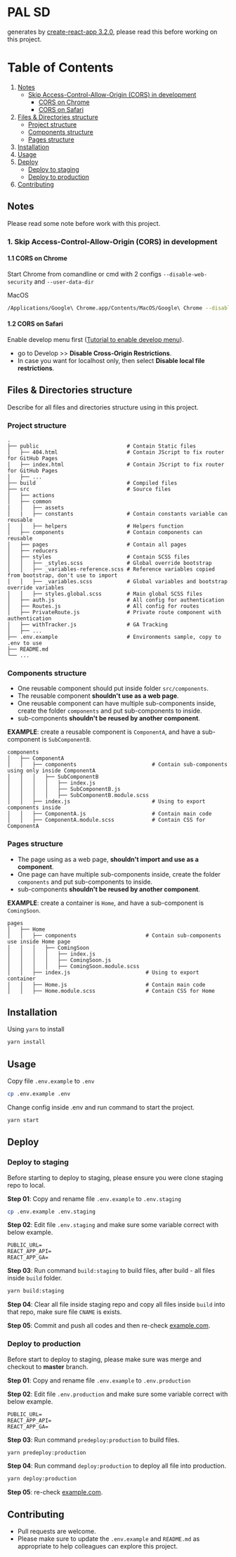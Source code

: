 # PAL SD

generates by [create-react-app 3.2.0](https://github.com/facebook/create-react-app), please read this before working on this project.

# Table of Contents
1. [Notes](#notes)
    - [Skip Access-Control-Allow-Origin (CORS) in development](#skip-access-control-allow-origin--cors--in-development)
        + [CORS on Chrome](#cors-on-chrome)
        + [CORS on Safari](#cors-on-safari)
2. [Files & Directories structure](#files--directories-structure)
    - [Project structure](#project-structure)
    - [Components structure](#components-structure)
    - [Pages structure](#pages-structure)
3. [Installation](#installation)
4. [Usage](#usage)
5. [Deploy](#deploy)
    - [Deploy to staging](#deploy-to-staging)
    - [Deploy to production](#deploy-to-production)
6. [Contributing](#contributing)

## Notes
Please read some note before work with this project.

### 1. Skip Access-Control-Allow-Origin (CORS) in development

#### 1.1 CORS on Chrome
Start Chrome from comandline or cmd with 2 configs   `--disable-web-security` and `--user-data-dir`

MacOS
```bash
/Applications/Google\ Chrome.app/Contents/MacOS/Google\ Chrome --disable-web-security --user-data-dir
```

#### 1.2 CORS on Safari
Enable develop menu first ([Tutorial to enable develop menu](http://osxdaily.com/2011/11/03/enable-the-develop-menu-in-safari/)).
- go to Develop >> **Disable Cross-Origin Restrictions**.
- In case you want for localhost only, then select **Disable local file restrictions**.



## Files & Directories structure

Describe for all files and directories structure using in this project.

### Project structure

```
.
├── public                            # Contain Static files
│   ├── 404.html                      # Contain JScript to fix router for GitHub Pages
│   ├── index.html                    # Contain JScript to fix router for GitHub Pages
│   ├── ...
├── build                             # Compiled files
├── src                               # Source files
│   ├── actions
│   ├── common
|   │   ├── assets
│   |   ├── constants                 # Contain constants variable can reusable
│   │   ├── helpers                   # Helpers function
│   ├── components                    # Contain components can reusable
│   ├── pages                         # Contain all pages
│   ├── reducers
│   ├── styles                        # Contain SCSS files
│   │   ├── _styles.scss              # Global override bootstrap
│   │   ├── _variables-reference.scss # Reference variables copied from bootstrap, don't use to import
│   │   ├── _variables.scss           # Global variables and bootstrap override variables
│   │   ├── styles.global.scss        # Main global SCSS files
│   ├── auth.js                       # All config for authentication
│   ├── Routes.js                     # All config for routes
│   ├── PrivateRoute.js               # Private route component with authentication
│   ├── withTracker.js                # GA Tracking
│   ├── ...
├── .env.example                      # Environments sample, copy to .env to use
├── README.md
└── ...
```

### Components structure

- One reusable component should put inside folder `src/components`.
- The reusable component **shouldn't use as a web page**.
- One reusable component can have multiple sub-components inside, create the folder `components` and put sub-components to inside.
- sub-components **shouldn't be reused by another component**.


**EXAMPLE**: create a reusable component is `ComponentA`, and have a sub-component is `SubComponentB`.

```
components
│   ├── ComponentA
│   │   ├── components                        # Contain sub-components using only inside ComponentA
│   │   │   ├── SubComponentB
│   │   │   │   ├── index.js
│   │   │   │   ├── SubComponentB.js
│   │   │   │   ├── SubComponentB.module.scss
│   │   ├── index.js                          # Using to export components inside
│   │   ├── ComponentA.js                     # Contain main code
│   │   ├── ComponentA.module.scss            # Contain CSS for ComponentA
```

### Pages structure

- The page using as a web page, **shouldn't import and use as a component**.
- One page can have multiple sub-components inside, create the folder `components` and put sub-components to inside.
- sub-components **shouldn't be reused by another component**.


**EXAMPLE**: create a container is `Home`, and have a sub-component is `ComingSoon`.

```
pages
│   ├── Home
│   │   ├── components                      # Contain sub-components use inside Home page
│   │   │   ├── ComingSoon
│   │   │   │   ├── index.js
│   │   │   │   ├── ComingSoon.js
│   │   │   │   ├── ComingSoon.module.scss
│   │   ├── index.js                        # Using to export container
│   │   ├── Home.js                         # Contain main code
│   │   ├── Home.module.scss                # Contain CSS for Home
```

## Installation

Using `yarn` to install

```bash
yarn install
```

## Usage

Copy file `.env.example` to `.env`

```bash
cp .env.example .env
```

Change config inside .env and run command to start the project.

```bash
yarn start
```

## Deploy

### Deploy to staging
Before starting to deploy to staging, please ensure you were clone staging repo to local.

**Step 01**: Copy and rename file `.env.example` to `.env.staging`

```bash
cp .env.example .env.staging
```

**Step 02**: Edit file `.env.staging` and make sure some variable correct with below example.

```
PUBLIC_URL=
REACT_APP_API=
REACT_APP_GA=
```

**Step 03**: Run command `build:staging` to build files, after build - all files inside `build` folder.

```bash
yarn build:staging
```

**Step 04**: Clear all file inside staging repo and copy all files inside `build` into that repo, make sure file `CNAME` is exists.

**Step 05**: Commit and push all codes and then re-check [example.com](https://example.com).


### Deploy to production
Before start to deploy to staging, please make sure was merge and checkout to **master** branch.

**Step 01**: Copy and rename file `.env.example` to `.env.production`

**Step 02**: Edit file `.env.production` and make sure some variable correct with below example.

```
PUBLIC_URL=
REACT_APP_API=
REACT_APP_GA=
```

**Step 03**: Run command `predeploy:production` to build files.

```bash
yarn predeploy:production
```

**Step 04**: Run command `deploy:production` to deploy all file into production.

```bash
yarn deploy:production
```

**Step 05**: re-check [example.com](https://example.com).

## Contributing
- Pull requests are welcome.
- Please make sure to update the `.env.example` and `README.md` as appropriate to help colleagues can explore this project.
